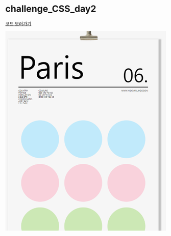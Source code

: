 # challenge_CSS_day2

[코드 보러가기](https://consideratealicebluewatchdog-1.joominlee.repl.co/)

![제출 과제물 미리보기](https://github.com/jmnl225/challenge_CSS/blob/master/challenge_CSS_day2/%EA%B3%BC%EC%A0%9C%EB%AC%BC%20%EB%AF%B8%EB%A6%AC%EB%B3%B4%EA%B8%B0.png)

